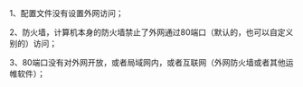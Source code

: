 1、配置文件没有设置外网访问；

2、防火墙，计算机本身的防火墙禁止了外网通过80端口（默认的，也可以自定义别的）访问；

3、80端口没有对外网开放，或者局域网内，或者互联网（外网防火墙或者其他运帷软件）；